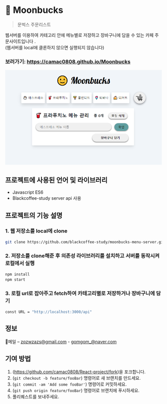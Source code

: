 # 🌝 Moonbucks
> 문벅스 주문리스트

웹서버를 이용하여 카테고리 안에 메뉴별로 저장하고 장바구니에 담을 수 있는 카페 주문사이트입니다 .<br>
(웹서버를 local에 클론하지 않으면 실행되지 않습니다)

### 보러가기: <https://camac0808.github.io/Moonbucks>

![메인페이지](mainpage.PNG)

## 프로젝트에 사용된 언어 및 라이브러리

* Javascript ES6
* Blackcoffee-study server api 사용

## 프로젝트의 기능 설명

### 1. 웹 저장소를 local에 clone 
```sh
git clone https://github.com/blackcoffee-study/moonbucks-menu-server.git
```

### 2. 저장소를 clone해준 후 의존성 라이브러리를 설치하고 서버를 동작시켜 로컬에서 실행
```sh
npm install
npm start
```

### 3. 로컬 url로 잡아주고 fetch하여 카테고리별로 저장하거나 장바구니에 담기
```sh
const URL = "http://localhost:3000/api"
```

## 정보

💌메일 – zqzwzazs@gmail.com - gomgom_@naver.com


## 기여 방법

1. (<https://github.com/camac0808/React-project/fork>)을 포크합니다.
2. (`git checkout -b feature/fooBar`) 명령어로 새 브랜치를 만드세요.
3. (`git commit -am 'Add some fooBar'`) 명령어로 커밋하세요.
4. (`git push origin feature/fooBar`) 명령어로 브랜치에 푸시하세요. 
5. 풀리퀘스트를 보내주세요.

<!-- Markdown link & img dfn's -->
[npm-image]: https://img.shields.io/npm/v/datadog-metrics.svg?style=flat-square
[npm-url]: https://npmjs.org/package/datadog-metrics
[npm-downloads]: https://img.shields.io/npm/dm/datadog-metrics.svg?style=flat-square
[travis-image]: https://img.shields.io/travis/dbader/node-datadog-metrics/master.svg?style=flat-square
[travis-url]: https://travis-ci.org/dbader/node-datadog-metrics
[wiki]: https://github.com/yourname/yourproject/wiki
